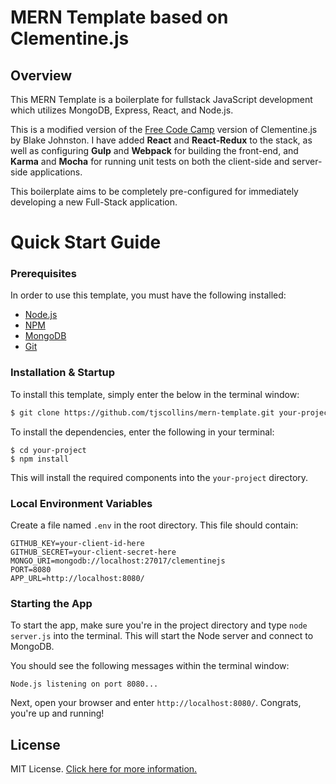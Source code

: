 # MERN Template based on Clementine.js

## Overview

This MERN Template is a boilerplate for fullstack JavaScript development which utilizes MongoDB, Express, React, and Node.js.

This is a modified version of the [Free Code Camp](http://www.freecodecamp.com) version of Clementine.js by Blake Johnston.  I have added **React** and **React-Redux** to the stack, as well as configuring **Gulp** and **Webpack** for building the front-end, and **Karma** and **Mocha** for running unit tests on both the client-side and server-side applications.

This boilerplate aims to be completely pre-configured for immediately developing a new Full-Stack application.

# Quick Start Guide

### Prerequisites

In order to use this template, you must have the following installed:

- [Node.js](https://nodejs.org/)
- [NPM](https://nodejs.org/)
- [MongoDB](http://www.mongodb.org/)
- [Git](https://git-scm.com/)

### Installation & Startup

To install this template, simply enter the below in the terminal window:

```bash
$ git clone https://github.com/tjscollins/mern-template.git your-project
```

To install the dependencies, enter the following in your terminal:

```
$ cd your-project
$ npm install
```

This will install the required components into the `your-project` directory.

### Local Environment Variables

Create a file named `.env` in the root directory. This file should contain:

```
GITHUB_KEY=your-client-id-here
GITHUB_SECRET=your-client-secret-here
MONGO_URI=mongodb://localhost:27017/clementinejs
PORT=8080
APP_URL=http://localhost:8080/
```

### Starting the App

To start the app, make sure you're in the project directory and type `node server.js` into the terminal. This will start the Node server and connect to MongoDB.

You should see the following messages within the terminal window:

```
Node.js listening on port 8080...
```

Next, open your browser and enter `http://localhost:8080/`. Congrats, you're up and running!

## License

MIT License. [Click here for more information.](LICENSE.md)
